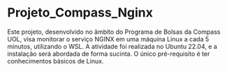# Projeto_Compass_Nginx
Este projeto, desenvolvido no âmbito do Programa de Bolsas da Compass UOL, visa monitorar o serviço NGINX em uma máquina Linux a cada 5 minutos, utilizando o WSL. A atividade foi realizada no Ubuntu 22.04, e a instalação será abordada de forma sucinta. O único pré-requisito é ter conhecimentos básicos de Linux.

